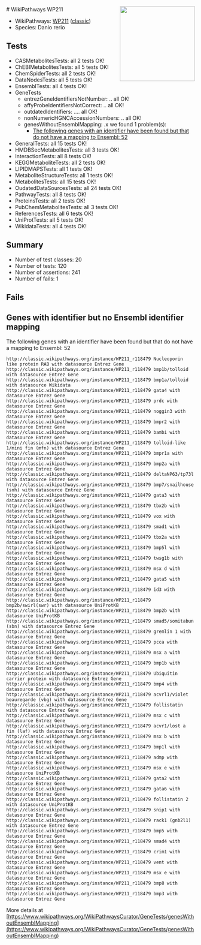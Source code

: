 <img style="float: right; width: 200px" src="https://upload.wikimedia.org/wikipedia/commons/thumb/8/83/Wplogo_with_text_500.png/640px-Wplogo_with_text_500.png" />
# WikiPathways WP211

* WikiPathways: [WP211](https://wikipathways.org/pathways/WP211) ([classic](https://classic.wikipathways.org/instance/WP211))
* Species: Danio rerio
## Tests
* CASMetabolitesTests: all 2 tests OK!
* ChEBIMetabolitesTests: all 5 tests OK!
* ChemSpiderTests: all 2 tests OK!
* DataNodesTests: all 5 tests OK!
* EnsemblTests: all 4 tests OK!
* GeneTests
    * entrezGeneIdentifiersNotNumber: .. all OK!
    * affyProbeIdentifiersNotCorrect: .. all OK!
    * outdatedIdentifiers: .... all OK!
    * nonNumericHGNCAccessionNumbers: .. all OK!
    * genesWithoutEnsemblMapping: .x we found 1 problem(s):
        * [The following genes with an identifier have been found but that do not have a mapping to Ensembl: 52](#c4e5438b)
* GeneralTests: all 15 tests OK!
* HMDBSecMetabolitesTests: all 3 tests OK!
* InteractionTests: all 8 tests OK!
* KEGGMetaboliteTests: all 2 tests OK!
* LIPIDMAPSTests: all 1 tests OK!
* MetaboliteStructureTests: all 1 tests OK!
* MetabolitesTests: all 15 tests OK!
* OudatedDataSourcesTests: all 24 tests OK!
* PathwayTests: all 8 tests OK!
* ProteinsTests: all 2 tests OK!
* PubChemMetabolitesTests: all 3 tests OK!
* ReferencesTests: all 6 tests OK!
* UniProtTests: all 5 tests OK!
* WikidataTests: all 4 tests OK!


## Summary

* Number of test classes: 20
* Number of tests: 120
* Number of assertions: 241
* Number of fails: 1

## Fails

<a name="c4e5438b" />

## Genes with identifier but no Ensembl identifier mapping

The following genes with an identifier have been found but that do not have a mapping to Ensembl: 52
```
http://classic.wikipathways.org/instance/WP211_r118479 Nucleoporin like protein RAB with datasource Entrez Gene
http://classic.wikipathways.org/instance/WP211_r118479 bmp1b/tolloid with datasource Entrez Gene
http://classic.wikipathways.org/instance/WP211_r118479 bmp1a/tolloid with datasource Wikidata
http://classic.wikipathways.org/instance/WP211_r118479 gata4 with datasource Entrez Gene
http://classic.wikipathways.org/instance/WP211_r118479 prdc with datasource Entrez Gene
http://classic.wikipathways.org/instance/WP211_r118479 noggin3 with datasource Entrez Gene
http://classic.wikipathways.org/instance/WP211_r118479 bmpr2 with datasource Entrez Gene
http://classic.wikipathways.org/instance/WP211_r118479 bambi with datasource Entrez Gene
http://classic.wikipathways.org/instance/WP211_r118479 tolloid-like 1/mini fin (mfn) with datasource Entrez Gene
http://classic.wikipathways.org/instance/WP211_r118479 bmpr1a with datasource Entrez Gene
http://classic.wikipathways.org/instance/WP211_r118479 bmp2a with datasource Entrez Gene
http://classic.wikipathways.org/instance/WP211_r118479 deltaNP63/tp73l with datasource Entrez Gene
http://classic.wikipathways.org/instance/WP211_r118479 bmp7/snailhouse (snh) with datasource Entrez Gene
http://classic.wikipathways.org/instance/WP211_r118479 gata3 with datasource Entrez Gene
http://classic.wikipathways.org/instance/WP211_r118479 tbx2b with datasource Entrez Gene
http://classic.wikipathways.org/instance/WP211_r118479 vox with datasource Entrez Gene
http://classic.wikipathways.org/instance/WP211_r118479 smad1 with datasource Entrez Gene
http://classic.wikipathways.org/instance/WP211_r118479 tbx2a with datasource Entrez Gene
http://classic.wikipathways.org/instance/WP211_r118479 bmp5l with datasource Entrez Gene
http://classic.wikipathways.org/instance/WP211_r118479 twsg1b with datasource Entrez Gene
http://classic.wikipathways.org/instance/WP211_r118479 msx d with datasource Entrez Gene
http://classic.wikipathways.org/instance/WP211_r118479 gata5 with datasource Entrez Gene
http://classic.wikipathways.org/instance/WP211_r118479 id3 with datasource Entrez Gene
http://classic.wikipathways.org/instance/WP211_r118479 bmp2b/swirl(swr) with datasource UniProtKB
http://classic.wikipathways.org/instance/WP211_r118479 bmp2b with datasource UniProtKB
http://classic.wikipathways.org/instance/WP211_r118479 smad5/somitabun (sbn) with datasource Entrez Gene
http://classic.wikipathways.org/instance/WP211_r118479 gremlin 1 with datasource Entrez Gene
http://classic.wikipathways.org/instance/WP211_r118479 pcca with datasource Entrez Gene
http://classic.wikipathways.org/instance/WP211_r118479 msx a with datasource Entrez Gene
http://classic.wikipathways.org/instance/WP211_r118479 bmp1b with datasource Entrez Gene
http://classic.wikipathways.org/instance/WP211_r118479 Ubiquitin carrier protein with datasource Entrez Gene
http://classic.wikipathways.org/instance/WP211_r118479 bmp4 with datasource Entrez Gene
http://classic.wikipathways.org/instance/WP211_r118479 acvrl1/violet beauregarde (vbg) with datasource Entrez Gene
http://classic.wikipathways.org/instance/WP211_r118479 follistatin with datasource Entrez Gene
http://classic.wikipathways.org/instance/WP211_r118479 msx c with datasource Entrez Gene
http://classic.wikipathways.org/instance/WP211_r118479 acvr1/lost a fin (laf) with datasource Entrez Gene
http://classic.wikipathways.org/instance/WP211_r118479 msx b with datasource Entrez Gene
http://classic.wikipathways.org/instance/WP211_r118479 bmp1l with datasource Entrez Gene
http://classic.wikipathways.org/instance/WP211_r118479 admp with datasource Entrez Gene
http://classic.wikipathways.org/instance/WP211_r118479 msx e with datasource UniProtKB
http://classic.wikipathways.org/instance/WP211_r118479 gata2 with datasource Entrez Gene
http://classic.wikipathways.org/instance/WP211_r118479 gata6 with datasource Entrez Gene
http://classic.wikipathways.org/instance/WP211_r118479 follistatin 2 with datasource UniProtKB
http://classic.wikipathways.org/instance/WP211_r118479 snip1 with datasource Entrez Gene
http://classic.wikipathways.org/instance/WP211_r118479 rack1 (gnb2l1) with datasource Entrez Gene
http://classic.wikipathways.org/instance/WP211_r118479 bmp5 with datasource Entrez Gene
http://classic.wikipathways.org/instance/WP211_r118479 smad4 with datasource Entrez Gene
http://classic.wikipathways.org/instance/WP211_r118479 crim1 with datasource Entrez Gene
http://classic.wikipathways.org/instance/WP211_r118479 vent with datasource Entrez Gene
http://classic.wikipathways.org/instance/WP211_r118479 msx e with datasource Entrez Gene
http://classic.wikipathways.org/instance/WP211_r118479 bmp8 with datasource Entrez Gene
http://classic.wikipathways.org/instance/WP211_r118479 bmp3 with datasource Entrez Gene
```

More details at [https://www.wikipathways.org/WikiPathwaysCurator/GeneTests/genesWithoutEnsemblMapping](https://www.wikipathways.org/WikiPathwaysCurator/GeneTests/genesWithoutEnsemblMapping)

